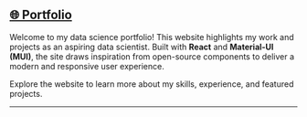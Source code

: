 
## [🌐 Portfolio](https://anudeepsuraneni.github.io/portfolio/)

Welcome to my data science portfolio! This website highlights my work and projects as an aspiring data scientist. Built with **React** and **Material-UI (MUI)**, the site draws inspiration from open-source components to deliver a modern and responsive user experience.

Explore the website to learn more about my skills, experience, and featured projects.

---
